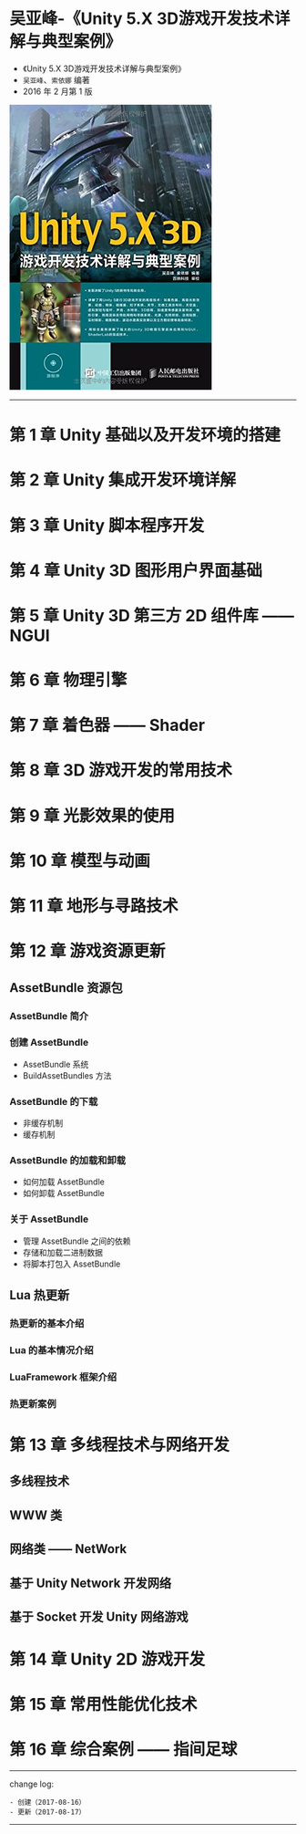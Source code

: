 # 吴亚峰-《Unity 5.X 3D游戏开发技术详解与典型案例》

* 《Unity 5.X 3D游戏开发技术详解与典型案例》
* `吴亚峰`、`索依娜` 编著
* 2016 年 2 月第 1 版

![](media/15028989866769.jpg)

-------

# 第 1 章 Unity 基础以及开发环境的搭建

# 第 2 章 Unity 集成开发环境详解

# 第 3 章 Unity 脚本程序开发

# 第 4 章 Unity 3D 图形用户界面基础

# 第 5 章 Unity 3D 第三方 2D 组件库 —— NGUI

# 第 6 章 物理引擎

# 第 7 章 着色器 —— Shader

# 第 8 章 3D 游戏开发的常用技术

# 第 9 章 光影效果的使用

# 第 10 章 模型与动画

# 第 11 章 地形与寻路技术

# 第 12 章 游戏资源更新

## AssetBundle 资源包

### AssetBundle 简介
### 创建 AssetBundle

* AssetBundle 系统
* BuildAssetBundles 方法

### AssetBundle 的下载

* 非缓存机制
* 缓存机制

### AssetBundle 的加载和卸载

* 如何加载 AssetBundle
* 如何卸载 AssetBundle

### 关于 AssetBundle

* 管理 AssetBundle 之间的依赖
* 存储和加载二进制数据
* 将脚本打包入 AssetBundle

## Lua 热更新

### 热更新的基本介绍
### Lua 的基本情况介绍
### LuaFramework 框架介绍
### 热更新案例

# 第 13 章 多线程技术与网络开发

## 多线程技术
## WWW 类
## 网络类 —— NetWork
## 基于 Unity Network 开发网络
## 基于 Socket 开发 Unity 网络游戏

# 第 14 章 Unity 2D 游戏开发

# 第 15 章 常用性能优化技术

# 第 16 章 综合案例 —— 指间足球

---

change log: 

	- 创建（2017-08-16）
	- 更新（2017-08-17）

---


